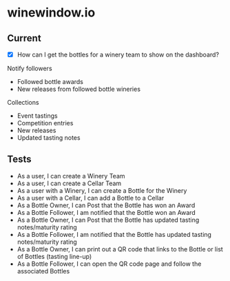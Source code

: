 # winewindow.io

## Current
- [x] How can I get the bottles for a winery team to show on the dashboard?


Notify followers
- Followed bottle awards
- New releases from followed bottle wineries

Collections
- Event tastings
- Competition entries
- New releases
- Updated tasting notes

## Tests
- As a user, I can create a Winery Team
- As a user, I can create a Cellar Team
- As a user with a Winery, I can create a Bottle for the Winery
- As a user with a Cellar, I can add a Bottle to a Cellar
- As a Bottle Owner, I can Post that the Bottle has won an Award
- As a Bottle Follower, I am notified that the Bottle won an Award
- As a Bottle Owner, I can Post that the Bottle has updated tasting notes/maturity rating
- As a Bottle Follower, I am notified that the Bottle has updated tasting notes/maturity rating
- As a Bottle Owner, I can print out a QR code that links to the Bottle or list of Bottles (tasting line-up)
- As a Bottle Follower, I can open the QR code page and follow the associated Bottles 
